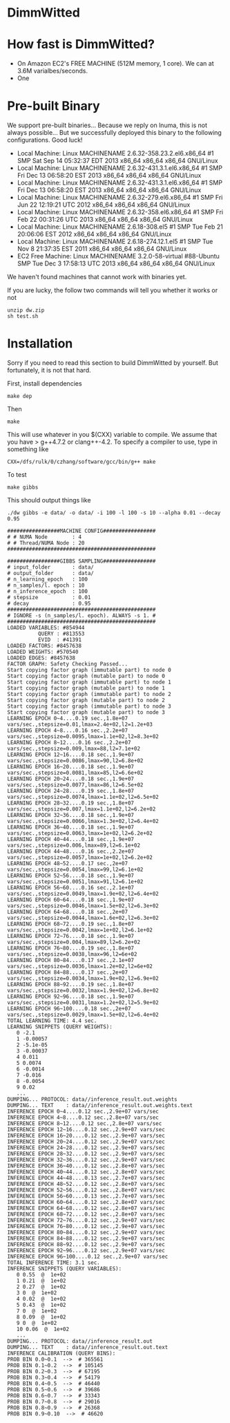 DimmWitted
==========

# How fast is DimmWitted?

  - On Amazon EC2's FREE MACHINE (512M memory, 1 core). We can at 3.6M varialbes/seconds.
  - One 

# Pre-built Binary

We support pre-built binaries... Because we reply on lnuma, this is not always possible... But 
we successfully deployed this binary to the following configurations. Good luck!

  - Local Machine: Linux MACHINENAME 2.6.32-358.23.2.el6.x86_64 #1 SMP Sat Sep 14 05:32:37 EDT 2013 x86_64 x86_64 x86_64 GNU/Linux
  - Local Machine: Linux MACHINENAME 2.6.32-431.3.1.el6.x86_64 #1 SMP Fri Dec 13 06:58:20 EST 2013 x86_64 x86_64 x86_64 GNU/Linux
  - Local Machine: Linux MACHINENAME 2.6.32-431.3.1.el6.x86_64 #1 SMP Fri Dec 13 06:58:20 EST 2013 x86_64 x86_64 x86_64 GNU/Linux
  - Local Machine: Linux MACHINENAME 2.6.32-279.el6.x86_64 #1 SMP Fri Jun 22 12:19:21 UTC 2012 x86_64 x86_64 x86_64 GNU/Linux
  - Local Machine: Linux MACHINENAME 2.6.32-358.el6.x86_64 #1 SMP Fri Feb 22 00:31:26 UTC 2013 x86_64 x86_64 x86_64 GNU/Linux
  - Local Machine: Linux MACHINENAME 2.6.18-308.el5 #1 SMP Tue Feb 21 20:06:06 EST 2012 x86_64 x86_64 x86_64 GNU/Linux
  - Local Machine: Linux MACHINENAME 2.6.18-274.12.1.el5 #1 SMP Tue Nov 8 21:37:35 EST 2011 x86_64 x86_64 x86_64 GNU/Linux
  - EC2 Free Machine: Linux MACHINENAME 3.2.0-58-virtual #88-Ubuntu SMP Tue Dec 3 17:58:13 UTC 2013 x86_64 x86_64 x86_64 GNU/Linux
  
We haven't found machines that cannot work with binaries yet.

If you are lucky, the follow two commands will tell you whether it works or not

    unzip dw.zip
    sh test.sh

# Installation

Sorry if you need to read this section to build DimmWitted by yourself. But fortunately, it is not that hard.

First, install dependencies

    make dep

Then

    make

This will use whatever in you $(CXX) variable to compile. We assume that you have > g++4.7.2 or clang++-4.2. To specify a compiler to use, type in something like

    CXX=/dfs/rulk/0/czhang/software/gcc/bin/g++ make

To test

    make gibbs

This should output things like

    ./dw gibbs -e data/ -o data/ -i 100 -l 100 -s 10 --alpha 0.01 --decay 0.95
    
    #################MACHINE CONFIG#################
    # # NUMA Node        : 4
    # # Thread/NUMA Node : 20
    ################################################
    
    #################GIBBS SAMPLING#################
    # input_folder       : data/
    # output_folder      : data/
    # n_learning_epoch   : 100
    # n_samples/l. epoch : 10
    # n_inference_epoch  : 100
    # stepsize           : 0.01
    # decay              : 0.95
    ################################################
    # IGNORE -s (n_samples/l. epoch). ALWAYS -s 1. #
    ################################################
    LOADED VARIABLES: #854944
              QUERY : #813553
              EVID  : #41391
    LOADED FACTORS: #8457638
    LOADED WEIGHTS: #570540
    LOADED EDGES: #8457638
    FACTOR GRAPH: Safety Checking Passed...
    Start copying factor graph (immutable part) to node 0
    Start copying factor graph (mutable part) to node 0
    Start copying factor graph (immutable part) to node 1
    Start copying factor graph (mutable part) to node 1
    Start copying factor graph (immutable part) to node 2
    Start copying factor graph (mutable part) to node 2
    Start copying factor graph (immutable part) to node 3
    Start copying factor graph (mutable part) to node 3
    LEARNING EPOCH 0~4....0.19 sec.,1.8e+07 vars/sec.,stepsize=0.01,lmax=2.4e+02,l2=1.2e+03
    LEARNING EPOCH 4~8....0.16 sec.,2.2e+07 vars/sec.,stepsize=0.0095,lmax=1.1e+02,l2=8.3e+02
    LEARNING EPOCH 8~12....0.16 sec.,2.2e+07 vars/sec.,stepsize=0.009,lmax=88,l2=7.1e+02
    LEARNING EPOCH 12~16....0.18 sec.,1.9e+07 vars/sec.,stepsize=0.0086,lmax=90,l2=6.8e+02
    LEARNING EPOCH 16~20....0.18 sec.,1.9e+07 vars/sec.,stepsize=0.0081,lmax=85,l2=6.6e+02
    LEARNING EPOCH 20~24....0.18 sec.,1.9e+07 vars/sec.,stepsize=0.0077,lmax=86,l2=6.5e+02
    LEARNING EPOCH 24~28....0.19 sec.,1.8e+07 vars/sec.,stepsize=0.0074,lmax=1.1e+02,l2=6.5e+02
    LEARNING EPOCH 28~32....0.19 sec.,1.8e+07 vars/sec.,stepsize=0.007,lmax=1.1e+02,l2=6.2e+02
    LEARNING EPOCH 32~36....0.18 sec.,1.9e+07 vars/sec.,stepsize=0.0066,lmax=1.3e+02,l2=6.4e+02
    LEARNING EPOCH 36~40....0.18 sec.,1.9e+07 vars/sec.,stepsize=0.0063,lmax=1e+02,l2=6.2e+02
    LEARNING EPOCH 40~44....0.18 sec.,1.9e+07 vars/sec.,stepsize=0.006,lmax=89,l2=6.1e+02
    LEARNING EPOCH 44~48....0.16 sec.,2.2e+07 vars/sec.,stepsize=0.0057,lmax=1e+02,l2=6.2e+02
    LEARNING EPOCH 48~52....0.17 sec.,2e+07 vars/sec.,stepsize=0.0054,lmax=99,l2=6.1e+02
    LEARNING EPOCH 52~56....0.18 sec.,1.9e+07 vars/sec.,stepsize=0.0051,lmax=91,l2=6.1e+02
    LEARNING EPOCH 56~60....0.16 sec.,2.1e+07 vars/sec.,stepsize=0.0049,lmax=1.9e+02,l2=6.4e+02
    LEARNING EPOCH 60~64....0.18 sec.,1.9e+07 vars/sec.,stepsize=0.0046,lmax=1.5e+02,l2=6.3e+02
    LEARNING EPOCH 64~68....0.18 sec.,2e+07 vars/sec.,stepsize=0.0044,lmax=1.6e+02,l2=6.3e+02
    LEARNING EPOCH 68~72....0.19 sec.,1.8e+07 vars/sec.,stepsize=0.0042,lmax=1e+02,l2=6.1e+02
    LEARNING EPOCH 72~76....0.18 sec.,1.9e+07 vars/sec.,stepsize=0.004,lmax=89,l2=6.2e+02
    LEARNING EPOCH 76~80....0.19 sec.,1.8e+07 vars/sec.,stepsize=0.0038,lmax=96,l2=6e+02
    LEARNING EPOCH 80~84....0.17 sec.,2.1e+07 vars/sec.,stepsize=0.0036,lmax=1.2e+02,l2=6e+02
    LEARNING EPOCH 84~88....0.17 sec.,2e+07 vars/sec.,stepsize=0.0034,lmax=1.9e+02,l2=6.9e+02
    LEARNING EPOCH 88~92....0.19 sec.,1.8e+07 vars/sec.,stepsize=0.0032,lmax=1.9e+02,l2=6.8e+02
    LEARNING EPOCH 92~96....0.18 sec.,1.9e+07 vars/sec.,stepsize=0.0031,lmax=1.2e+02,l2=5.9e+02
    LEARNING EPOCH 96~100....0.18 sec.,2e+07 vars/sec.,stepsize=0.0029,lmax=1.5e+02,l2=6.4e+02
    TOTAL LEARNING TIME: 4.4 sec.
    LEARNING SNIPPETS (QUERY WEIGHTS):
       0 -2.1
       1 -0.00057
       2 -5.1e-05
       3 -0.00037
       4 0.011
       5 0.0074
       6 -0.0014
       7 -0.016
       8 -0.0054
       9 0.02
       ...
    DUMPING... PROTOCOL: data//inference_result.out.weights
    DUMPING... TEXT    : data//inference_result.out.weights.text
    INFERENCE EPOCH 0~4....0.12 sec.,2.9e+07 vars/sec
    INFERENCE EPOCH 4~8....0.12 sec.,2.8e+07 vars/sec
    INFERENCE EPOCH 8~12....0.12 sec.,2.8e+07 vars/sec
    INFERENCE EPOCH 12~16....0.12 sec.,2.9e+07 vars/sec
    INFERENCE EPOCH 16~20....0.12 sec.,2.9e+07 vars/sec
    INFERENCE EPOCH 20~24....0.12 sec.,2.9e+07 vars/sec
    INFERENCE EPOCH 24~28....0.12 sec.,2.9e+07 vars/sec
    INFERENCE EPOCH 28~32....0.12 sec.,2.9e+07 vars/sec
    INFERENCE EPOCH 32~36....0.12 sec.,2.9e+07 vars/sec
    INFERENCE EPOCH 36~40....0.12 sec.,2.8e+07 vars/sec
    INFERENCE EPOCH 40~44....0.12 sec.,2.8e+07 vars/sec
    INFERENCE EPOCH 44~48....0.13 sec.,2.7e+07 vars/sec
    INFERENCE EPOCH 48~52....0.12 sec.,2.8e+07 vars/sec
    INFERENCE EPOCH 52~56....0.12 sec.,2.8e+07 vars/sec
    INFERENCE EPOCH 56~60....0.13 sec.,2.7e+07 vars/sec
    INFERENCE EPOCH 60~64....0.12 sec.,2.8e+07 vars/sec
    INFERENCE EPOCH 64~68....0.12 sec.,2.8e+07 vars/sec
    INFERENCE EPOCH 68~72....0.12 sec.,2.8e+07 vars/sec
    INFERENCE EPOCH 72~76....0.12 sec.,2.9e+07 vars/sec
    INFERENCE EPOCH 76~80....0.12 sec.,2.9e+07 vars/sec
    INFERENCE EPOCH 80~84....0.12 sec.,2.9e+07 vars/sec
    INFERENCE EPOCH 84~88....0.12 sec.,2.9e+07 vars/sec
    INFERENCE EPOCH 88~92....0.12 sec.,2.9e+07 vars/sec
    INFERENCE EPOCH 92~96....0.12 sec.,2.9e+07 vars/sec
    INFERENCE EPOCH 96~100....0.12 sec.,2.9e+07 vars/sec
    TOTAL INFERENCE TIME: 3.1 sec.
    INFERENCE SNIPPETS (QUERY VARIABLES):
       0 0.55  @  1e+02
       1 0.21  @  1e+02
       2 0.27  @  1e+02
       3 0  @  1e+02
       4 0.02  @  1e+02
       5 0.43  @  1e+02
       7 0  @  1e+02
       8 0.09  @  1e+02
       9 0  @  1e+02
       10 0.06  @  1e+02
       ...
    DUMPING... PROTOCOL: data//inference_result.out
    DUMPING... TEXT    : data//inference_result.out.text
    INFERENCE CALIBRATION (QUERY BINS):
    PROB BIN 0.0~0.1  -->  # 365561
    PROB BIN 0.1~0.2  -->  # 105145
    PROB BIN 0.2~0.3  -->  # 67195
    PROB BIN 0.3~0.4  -->  # 54179
    PROB BIN 0.4~0.5  -->  # 46440
    PROB BIN 0.5~0.6  -->  # 39686
    PROB BIN 0.6~0.7  -->  # 33343
    PROB BIN 0.7~0.8  -->  # 29016
    PROB BIN 0.8~0.9  -->  # 26368
    PROB BIN 0.9~0.10  -->  # 46620
